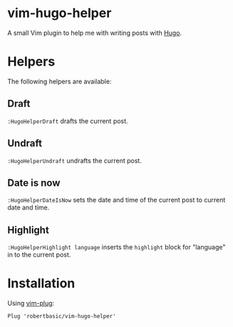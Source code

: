 # vim-hugo-helper

A small Vim plugin to help me with writing posts with [Hugo](https://gohugo.io).

# Helpers

The following helpers are available:

## Draft

`:HugoHelperDraft` drafts the current post.

## Undraft

`:HugoHelperUndraft` undrafts the current post.

## Date is now

`:HugoHelperDateIsNow` sets the date and time of the current post to current date and time.

## Highlight

`:HugoHelperHighlight language` inserts the `highlight` block for "language" in to the current post.

# Installation

Using [vim-plug](https://github.com/junegunn/vim-plug):

`Plug 'robertbasic/vim-hugo-helper'`
